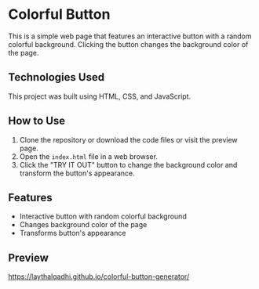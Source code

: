 # Colorful Button

This is a simple web page that features an interactive button with a random colorful background. Clicking the button changes the background color of the page.

## Technologies Used

This project was built using HTML, CSS, and JavaScript.

## How to Use

1. Clone the repository or download the code files or visit the preview page.
2. Open the `index.html` file in a web browser.
3. Click the "TRY IT OUT" button to change the background color and transform the button's appearance.

## Features

- Interactive button with random colorful background
- Changes background color of the page
- Transforms button's appearance

## Preview
https://laythalqadhi.github.io/colorful-button-generator/
